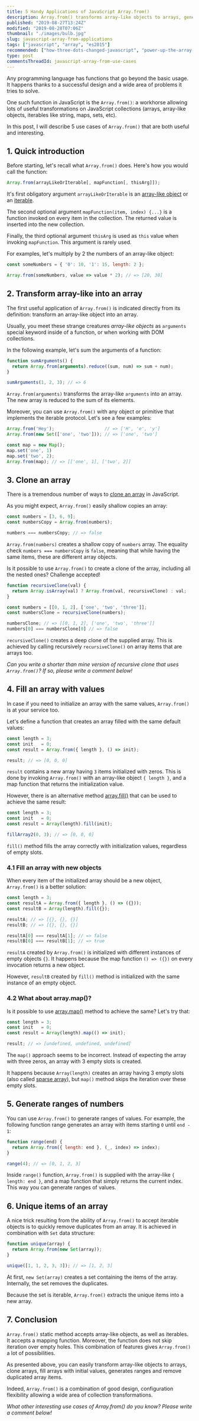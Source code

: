```yaml
---
title: 5 Handy Applications of JavaScript Array.from()
description: Array.from() transforms array-like objects to arrays, generates ranges, removes arrays duplicates, initializes and clones arrays.
published: "2019-08-27T13:24Z"
modified: "2019-08-28T07:06Z"
thumbnail: "./images/bulb.jpg"
slug: javascript-array-from-applications
tags: ["javascript", "array", "es2015"]
recommended: ["how-three-dots-changed-javascript", "power-up-the-array-creation-in-javascript"]
type: post
commentsThreadId: javascript-array-from-use-cases
---
```


Any programming language has functions that go beyond the basic usage. It happens thanks to a successful design and a wide area of problems it tries to solve.  

One such function in JavaScript is the `Array.from()`: a workhorse allowing lots of useful transformations on JavaScript collections (arrays, array-like objects, iterables like string, maps, sets, etc).  

In this post, I will describe 5 use cases of `Array.from()` that are both useful and interesting. 

## 1. Quick introduction

Before starting, let's recall what `Array.from()` does. Here's how you would call the function:  

```javascript
Array.from(arrayLikeOrIterable[, mapFunction[, thisArg]]);
```

It's first obligatory argument `arrayLikeOrIterable` is an [array-like object](https://2ality.com/2013/05/quirk-array-like-objects.html) or an [iterable](https://developer.mozilla.org/en-US/docs/Web/JavaScript/Reference/Iteration_protocols).  

The second optional argument `mapFunction(item, index) {...}` is a function invoked on every item in the collection. The returned value is inserted into the new collection.  

Finally, the third optional argument `thisArg` is used as `this` value when invoking `mapFunction`. This argument is rarely used.  

For examples, let's multiply by 2 the numbers of an array-like object:  

```javascript
const someNumbers = { '0': 10, '1': 15, length: 2 };

Array.from(someNumbers, value => value * 2); // => [20, 30]
```

## 2. Transform array-like into an array

The first useful application of `Array.from()` is indicated directly from its definition: transform an array-like object into an array.  

Usually, you meet these strange creatures *array-like objects* as `arguments` special keyword inside of a function, or when working with DOM collections.  

In the following example, let's sum the arguments of a function:

```javascript
function sumArguments() {
  return Array.from(arguments).reduce((sum, num) => sum + num);
}

sumArguments(1, 2, 3); // => 6
```

`Array.from(arguments)` transforms the array-like `arguments` into an array. The new array is reduced to the sum of its elements.  

Moreover, you can use `Array.from()` with any object or primitive that implements the iterable protocol. Let's see a few examples:

```javascript
Array.from('Hey');                   // => ['H', 'e', 'y']
Array.from(new Set(['one', 'two'])); // => ['one', 'two']

const map = new Map();
map.set('one', 1)
map.set('two', 2);
Array.from(map); // => [['one', 1], ['two', 2]]
```

## 3. Clone an array

There is a tremendous number of ways to [clone an array](https://www.freecodecamp.org/news/how-to-clone-an-array-in-javascript-1d3183468f6a/) in JavaScript.  

As you might expect, `Array.from()` easily shallow copies an array:

```javascript
const numbers = [3, 6, 9];
const numbersCopy = Array.from(numbers);

numbers === numbersCopy; // => false
```

`Array.from(numbers)` creates a shallow copy of `numbers` array. The equality check `numbers === numbersCopy` is `false`, meaning that while having the same items, these are different array objects.  

Is it possible to use `Array.from()` to create a clone of the array, including all the nested ones? Challenge accepted!

```javascript
function recursiveClone(val) {
  return Array.isArray(val) ? Array.from(val, recursiveClone) : val;
}

const numbers = [[0, 1, 2], ['one', 'two', 'three']];
const numbersClone = recursiveClone(numbers);

numbersClone; // => [[0, 1, 2], ['one', 'two', 'three']]
numbers[0] === numbersClone[0] // => false
```

`recursiveClone()` creates a deep clone of the supplied array. This is achieved by calling recursively `recursiveClone()` on array items that are arrays too.  

*Can you write a shorter than mine version of recursive clone that uses `Array.from()`? If so, please write a comment below!*

## 4. Fill an array with values

In case if you need to initialize an array with the same values, `Array.from()` is at your service too. 

Let's define a function that creates an array filled with the same default values:

```javascript
const length = 3;
const init   = 0;
const result = Array.from({ length }, () => init);

result; // => [0, 0, 0]
```

`result` contains a new array having `3` items initialized with zeros. This is done by invoking `Array.from()` with an array-like object `{ length }`, and a map function that returns the initialization value.  

However, there is an alternative method [array.fill()](https://developer.mozilla.org/en-US/docs/Web/JavaScript/Reference/Global_Objects/Array/fill) that can be used to achieve the same result:

```javascript
const length = 3;
const init   = 0;
const result = Array(length).fill(init);

fillArray2(0, 3); // => [0, 0, 0]
```

`fill()` method fills the array correctly with initialization values, regardless of empty slots.  

### 4.1 Fill an array with new objects

When every item of the initialized array should be a new object, `Array.from()` is a better solution:

```javascript
const length = 3;
const resultA = Array.from({ length }, () => ({}));
const resultB = Array(length).fill({});

resultA; // => [{}, {}, {}]
resultB; // => [{}, {}, {}]

resultA[0] === resultA[1]; // => false
resultB[0] === resultB[1]; // => true
```

`resultA` created by `Array.from()` is initialized with different instances of empty objects `{}`. It happens because the map function `() => ({})` on every invocation returns a new object.  

However, `resultB` created by `fill()` method is initialized with the same instance of an empty object.  

### 4.2 What about array.map()?

Is it possible to use [array.map()](https://developer.mozilla.org/en-US/docs/Web/JavaScript/Reference/Global_Objects/Array/map) method to achieve the same? Let's try that:

```javascript
const length = 3;
const init   = 0;
const result = Array(length).map(() => init);

result; // => [undefined, undefined, undefined]
```

The `map()` approach seems to be incorrect. Instead of expecting the array with three zeros, an array with 3 empty slots is created.   

It happens because `Array(length)` creates an array having 3 empty slots (also called [sparse array](/power-up-the-array-creation-in-javascript/#21-numeric-argument-creates-sparse-array)), but `map()` method skips the iteration over these empty slots.  

## 5. Generate ranges of numbers

You can use `Array.from()` to generate ranges of values. For example, the following function range generates an array with items starting `0` until `end - 1`:

```javascript
function range(end) {
  return Array.from({ length: end }, (_, index) => index);
}

range(4); // => [0, 1, 2, 3]
```
Inside `range()` function, `Array.from()` is supplied with the array-like `{ length: end }`, and a map function that simply returns the current index. This way you can generate ranges of values.  

## 6. Unique items of an array

A nice trick resulting from the ability of `Array.from()` to accept iterable objects is to quickly remove duplicates from an array. It is achieved in combination with `Set` data structure:

```javascript
function unique(array) {
  return Array.from(new Set(array));
}

unique([1, 1, 2, 3, 3]); // => [1, 2, 3]
```

At first, `new Set(array)` creates a set containing the items of the array. Internally, the set removes the duplicates.  

Because the set is iterable, `Array.from()` extracts the unique items into a new array.  

## 7. Conclusion

`Array.from()` static method accepts array-like objects, as well as iterables. It accepts a mapping function. Moreover, the function does not skip iteration over empty holes. This combination of features gives `Array.from()` a lot of possibilities.  

As presented above, you can easily transform array-like objects to arrays, clone arrays, fill arrays with initial values, generates ranges and remove duplicated array items. 

Indeed, `Array.from()` is a combination of good design, configuration flexibility allowing a wide area of collection transformations.  

*What other interesting use cases of Array.from() do you know? Please write a comment below!*  